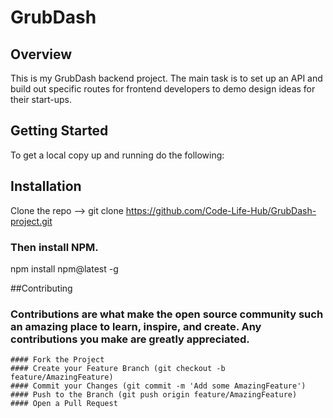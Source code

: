 # GrubDash

## Overview
This is my GrubDash backend project. The main task is to set up an API and build out specific routes for frontend developers to demo design ideas for their start-ups.

## Getting Started
To get a local copy up and running do the following:

## Installation
Clone the repo  --> git clone https://github.com/Code-Life-Hub/GrubDash-project.git

### Then install NPM.
npm install npm@latest -g

##Contributing

### Contributions are what make the open source community such an amazing place to learn, inspire, and create. Any contributions you make are greatly appreciated.
    #### Fork the Project
    #### Create your Feature Branch (git checkout -b feature/AmazingFeature)
    #### Commit your Changes (git commit -m 'Add some AmazingFeature')
    #### Push to the Branch (git push origin feature/AmazingFeature)
    #### Open a Pull Request
